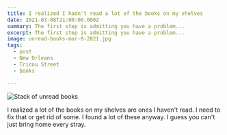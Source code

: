 ```yaml
---
title: I realized I hadn't read a lot of the books on my shelves
date: 2021-03-08T21:00:00.000Z
summary: The first step is admitting you have a problem...
excerpt: The first step is admitting you have a problem...
image: unread-books-mar-8-2021.jpg
tags:
  - post 
  - New Orleans
  - Tricou Street
  - books

---
```


![Stack of unread books](/static/img/timeline/unread-books-mar-8-2021.jpg "Stack of unread books")

I realized a lot of the books on my shelves are ones I haven't read. I need to fix that or get rid of some. I found a lot of these anyway. I guess you can't just bring home every stray.

